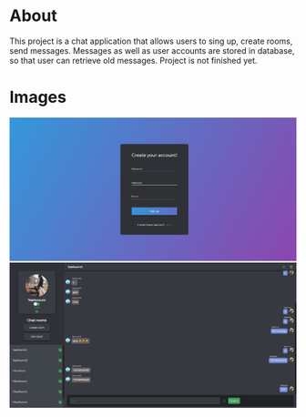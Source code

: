 <h1>About</h1>

This project is a chat application that allows users to sing up, create rooms, send messages. Messages as well as user accounts are stored in database, so that user can retrieve old messages.
Project is not finished yet.

<h1>Images</h1>
<img src='client\public\READMEimages\register.png'>
<img src='client\public\READMEimages\chatapp.png'>

